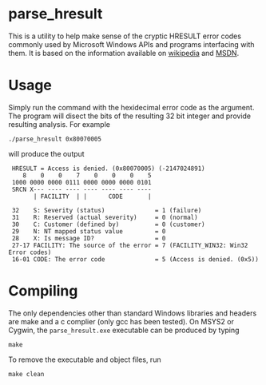 # parse_hresult

This is a utility to help make sense of the cryptic HRESULT error codes commonly
used by Microsoft Windows APIs and programs interfacing with them. It is based
on the information available on
[wikipedia](https://en.wikipedia.org/wiki/HRESULT) and
[MSDN](https://msdn.microsoft.com/en-us/library/cc231198.aspx).

# Usage

Simply run the command with the hexidecimal error code as the argument. The
program will disect the bits of the resulting 32 bit integer and provide
resulting analysis. For example

    ./parse_hresult 0x80070005

will produce the output

     HRESULT = Access is denied. (0x80070005) (-2147024891)
        8    0    0    7    0    0    0    5
     1000 0000 0000 0111 0000 0000 0000 0101
     SRCN X--- ---- ---- ---- ---- ---- ----
           | FACILITY  | |      CODE       |

     32    S: Severity (status)              = 1 (failure)
     31    R: Reserved (actual severity)     = 0 (normal)
     30    C: Customer (defined by)          = 0 (customer)
     29    N: NT mapped status value         = 0
     28    X: Is message ID?                 = 0
     27-17 FACILITY: The source of the error = 7 (FACILITY_WIN32: Win32 Error codes)
     16-01 CODE: The error code              = 5 (Access is denied. (0x5))

# Compiling

The only dependencies other than standard Windows libraries and headers are make
and a c complier (only gcc has been tested). On MSYS2 or Cygwin, the
`parse_hresult.exe` executable can be produced by typing

    make

To remove the executable and object files, run

    make clean
